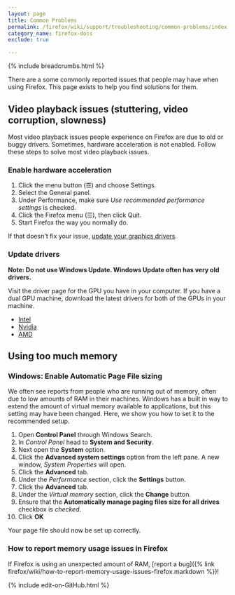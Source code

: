 ```yaml
---
layout: page
title: Common Problems
permalink: /firefox/wiki/support/troubleshooting/common-problems/index.html
category_name: firefox-docs
exclude: true

---
```


{% include breadcrumbs.html %}

There are a some commonly reported issues that people may have when using Firefox. This page exists to help you find solutions for them.

## Video playback issues (stuttering, video corruption, slowness)

Most video playback issues people experience on Firefox are due to old or buggy drivers. Sometimes, hardware acceleration is not enabled. Follow these steps to solve most video playback issues.

### Enable hardware acceleration 

1. Click the menu button (☰) and choose Settings.
2. Select the General panel.
3. Under Performance, make sure *Use recommended performance settings* is checked.
4. Click the Firefox menu (☰), then click Quit.
5. Start Firefox the way you normally do.

If that doesn't fix your issue, [update your graphics drivers](https://support.mozilla.org/en-US/kb/upgrade-graphics-drivers-use-hardware-acceleration). 

### Update drivers

**Note: Do not use Windows Update. Windows Update often has very old drivers.**

Visit the driver page for the GPU you have in your computer. If you have a dual GPU machine, download the latest drivers for both of the GPUs in your machine.

* [Intel](https://www.intel.com/content/www/us/en/support/detect.html)
* [Nvidia](https://www.nvidia.com/Download/index.aspx)
* [AMD](https://www.amd.com/support)

## Using too much memory

### Windows: Enable Automatic Page File sizing

We often see reports from people who are running out of memory, often due to low amounts of RAM in their machines. Windows has a built in way to extend the amount of virtual memory available to applications, but this setting may have been changed. Here, we show you how to set it to the recommended setup.

1. Open **Control Panel** through Windows Search. 
2. In *Control Panel* head to **System and Security**. 
3. Next open the **System** option. 
4. Click the **Advanced system settings** option from the left pane. A new window, *System Properties* will open. 
5. Click the **Advanced** tab.
6. Under the *Performance* section, click the **Settings** button.
7. Click the **Advanced** tab.
8. Under the *Virtual memory* section, click the **Change** button.
9. Ensure that the **Automatically manage paging files size for all drives** checkbox is *checked*.
10. Click **OK**

Your page file should now be set up correctly. 

### How to report memory usage issues in Firefox

If Firefox is using an unexpected amount of RAM, [report a bug]({% link firefox/wiki/how-to-report-memory-usage-issues-firefox.markdown %})!

{% include edit-on-GitHub.html %}

<!--
Set the front matter:
title = your page title and link name in the navigation
permalink = the url for the page, i.e. example.com/my-awesome-category
category_name = the name of the cateogry you want to use to group posts, you'll need to use the same name on post pages
Save this page in the root directory.
Use the same name for the filename as the permalink, i.e.
permalink: /my-awesome-category/
filename: my-awesome-category.html
-->
